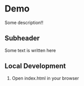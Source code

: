 # Demo

Some description!!

## Subheader

Some text is written here

## Local Development

1. Open index.html in your browser
